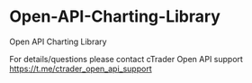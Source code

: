 # Open-API-Charting-Library
Open API Charting Library

For details/questions please contact cTrader Open API support https://t.me/ctrader_open_api_support

